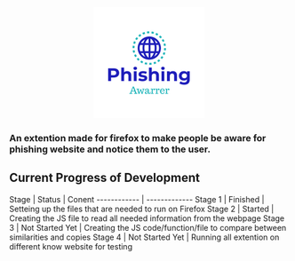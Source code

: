 <p align="center">
  <img src="https://github.com/Bomrzoq/PhishingAwarness_Extenstion/blob/main/logo.png?raw=true" alt="Sublime's custom image"/>
</p>

### An extention made for firefox to make people be aware for phishing website and notice them to the user.

## Current Progress of Development

 Stage | Status | Conent 
 ------------ | -------------
 Stage 1 | Finished | Setteing up the files that are needed to run on Firefox
 Stage 2 | Started | Creating the JS file to read all needed information from the webpage
 Stage 3 | Not Started Yet | Creating the JS code/function/file to compare between similarities and copies
 Stage 4 | Not Started Yet | Running all extention on different know website for testing
